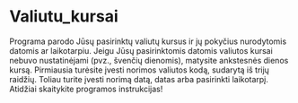 # Valiutu_kursai
Programa parodo Jūsų pasirinktų valiutų kursus ir jų pokyčius nurodytomis datomis ar laikotarpiu.
Jeigu Jūsų pasirinktomis datomis valiutos kursai nebuvo nustatinėjami (pvz., švenčių dienomis), matysite ankstesnės dienos kursą.
Pirmiausia turėsite įvesti norimos valiutos kodą, sudarytą iš trijų raidžių.
Toliau turite įvesti norimą datą, datas arba pasirinkti laikotarpį.
Atidžiai skaitykite programos instrukcijas!

